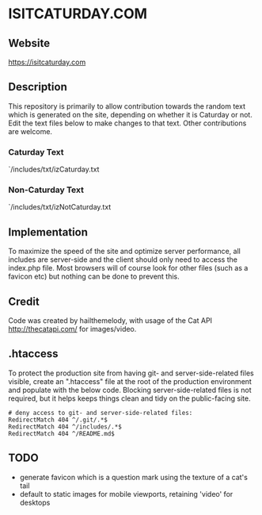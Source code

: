 # ISITCATURDAY.COM #

## Website ##

https://isitcaturday.com

## Description ##

This repository is primarily to allow contribution towards the random text which is generated on the site, depending on whether it is Caturday or not. Edit the text files below to make changes to that text. Other contributions are welcome.

### Caturday Text ###

`/includes/txt/izCaturday.txt

### Non-Caturday Text ###

`/includes/txt/izNotCaturday.txt

## Implementation ##

To maximize the speed of the site and optimize server performance, all includes are server-side and the client should only need to access the index.php file. Most browsers will of course look for other files (such as a favicon etc) but nothing can be done to prevent this. 

## Credit ##

Code was created by hailthemelody, with usage of the Cat API http://thecatapi.com/ for images/video.

## .htaccess ##

To protect the production site from having git- and server-side-related files visible, create an ".htaccess" file at the root of the production environment and populate with the below code. Blocking server-side-related files is not required, but it helps keeps things clean and tidy on the public-facing site.

```apacheconf
# deny access to git- and server-side-related files:
RedirectMatch 404 ^/.git/.*$
RedirectMatch 404 ^/includes/.*$
RedirectMatch 404 ^/README.md$
```

## TODO ##

* generate favicon which is a question mark using the texture of a cat's tail
* default to static images for mobile viewports, retaining 'video' for desktops
